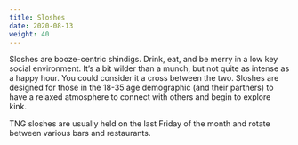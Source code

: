 ```yaml
---
title: Sloshes
date: 2020-08-13
weight: 40
---
```


Sloshes are booze-centric shindigs. Drink, eat, and be merry in a low key social environment. It’s a bit wilder than a munch, but not quite as intense as a happy hour. You could consider it a cross between the two. Sloshes are designed for those in the 18-35 age demographic (and their partners) to have a relaxed atmosphere to connect with others and begin to explore kink.

TNG sloshes are usually held on the last Friday of the month and rotate between various bars and restaurants.
